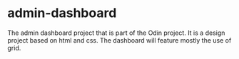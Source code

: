 # admin-dashboard
The admin dashboard project that is part of the Odin project.
It is a design project based on html and css. The dashboard will
feature mostly the use of grid.